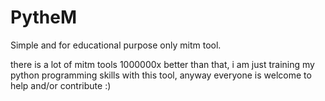 # PytheM
Simple and for educational purpose only mitm tool.

there is a lot of mitm tools 1000000x better than that, i am just training my python programming skills
with this tool, anyway everyone is welcome to help and/or contribute :)
